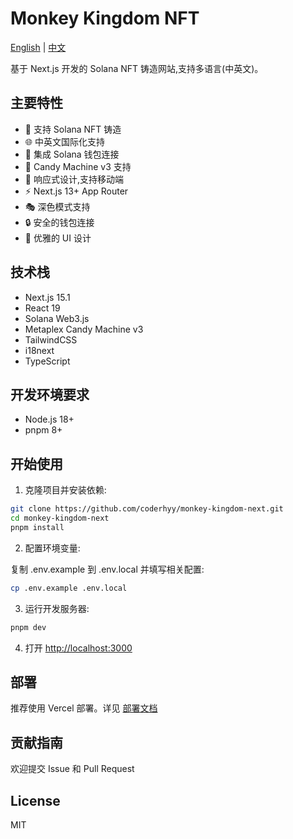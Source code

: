 # Monkey Kingdom NFT

[English](./README.md) | [中文](#中文)

基于 Next.js 开发的 Solana NFT 铸造网站,支持多语言(中英文)。

## 主要特性

- 🎨 支持 Solana NFT 铸造
- 🌐 中英文国际化支持
- 👛 集成 Solana 钱包连接
- 🎯 Candy Machine v3 支持
- 💅 响应式设计,支持移动端
- ⚡ Next.js 13+ App Router
- 🎭 深色模式支持
- 🔒 安全的钱包连接
- 🌈 优雅的 UI 设计

## 技术栈

- Next.js 15.1
- React 19
- Solana Web3.js
- Metaplex Candy Machine v3
- TailwindCSS
- i18next
- TypeScript

## 开发环境要求

- Node.js 18+
- pnpm 8+

## 开始使用

1. 克隆项目并安装依赖:

```bash
git clone https://github.com/coderhyy/monkey-kingdom-next.git
cd monkey-kingdom-next
pnpm install
```

2. 配置环境变量:

复制 .env.example 到 .env.local 并填写相关配置:

```bash
cp .env.example .env.local
```

3. 运行开发服务器:

```bash
pnpm dev
```

4. 打开 [http://localhost:3000](http://localhost:3000)

## 部署

推荐使用 Vercel 部署。详见 [部署文档](https://nextjs.org/docs/deployment)

## 贡献指南

欢迎提交 Issue 和 Pull Request

## License

MIT
